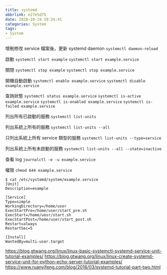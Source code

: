 ```yaml
---
title: systemd
abbrlink: e27e5d75
date: 2020-10-19 19:24:41
categories: System
tags:
- System
---
```

增刪修改 service 檔案後，更新 systemd daemon
`systemctl daemon-reload`

啟動
`systemctl start example`
`systemctl start example.service`

關閉
`systemctl stop example`
`systemctl stop example.service`

開機自動啟動
`systemctl enable example.service`
`systemctl disable example.service`

查詢狀態
`systemctl status example.service`
`systemctl is-active example.service`
`systemctl is-enabled example.service`
`systemctl is-failed example.service`

列出所有已啟動的服務
`systemctl list-units`

列出系統上所有的服務
`systemctl list-units --all`

只列出系統上所有 service 類型的服務
`systemctl list-units --type=service`

列出系統上所有未啟動的服務
`systemctl list-units --all --state=inactive`

查看 log
`journalctl -e -u example.service`

權限
`chmod 644 example.service`

```
$ cat /etc/systemd/system/example.service
[Unit]
Description=example

[Service]
Type=simple
WorkingDirectory=/home/user
ExecStartPre=/home/user/start_pre.sh
ExecStart=/home/uesr/start.sh
ExecStartPost=/home/user/start_post.sh
Restart=always
RestartSec=5

[Install]
WantedBy=multi-user.target
```
https://blog.gtwang.org/linux/linux-basic-systemctl-systemd-service-unit-tutorial-examples/
https://blog.gtwang.org/linux/linux-create-systemd-service-unit-for-python-echo-server-tutorial-examples/
https://www.ruanyifeng.com/blog/2016/03/systemd-tutorial-part-two.html